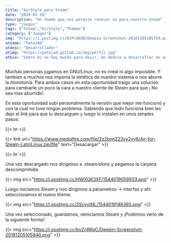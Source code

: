 ```yaml
---
title: "AirStyle para Steam"
date: "2019-01-19"
description: "Un theme que nos permite renovar un poco nuestro Steam"
type: "juegos"
tags: ["Steam","AirStyle","Themes"]
category: ["Juegos"]
img: "https://i.postimg.cc/DzPcG0ZB/Deepin-Screenshot-20181205105759.png"
atname: "PatoJAD"
atdesc: "Desarrollador"
atimg: "https://patojad.gitlab.io/img/perfil.jpg"
atbio: "Sobre mi no hay mucho para decir, me dedico a desarrollar en una empresa de telecomunicaciones, utilizo linux desde el 2012 y hace años que es mi sistema operativo main. Soy una persona que busca crecer profesionalmente sin dejar de divertirse y hacer lo que me gusta. Siempre digo que cuando un proyecto sale es importante agradecer, por lo cual les recomiendo a todos leer la seccion Agreadecimientos en la cual me tome un tiempito para poder agradecer a todos y cada uno de los que hicieron posible todo esto."
---
```


Muchas personas jugamos en GNU/Linux, no es irreal ni algo imposible. Y tambien a muchos nos importa la estética de nuestro sistema o nos aburre la monotonía. Para ambos casos en esta oportunidad traigo una solución para cambiarle un poco la cara a nuestro cliente de _Steam_ para que ¡ No sea mas aburrido!.

En esta oportunidad subí personalmente la versión que mejor me funcionó y con la cual no tuve ningún problema. Sabiendo que todo funciona bien les dejo el link para que lo descarguen y luego lo instalen en unos simples pasos:

{{< br >}}

{{< link url="https://www.mediafire.com/file/2z2bnn223yy2vv6/Air-for-Steam-LatinLinux.zip/file" text="Desacargar" >}}

{{< br >}}

Una vez descargado nos dirigimos a .steam/skins y pegamos la carpeta descomprimida.

{{< img src="https://i.postimg.cc/HWXQK3XF/1544019059933.png" >}}

Luego iniciamos _Steam_ y nos dirigimos a párametros -> interfaz y ahi seleccionamos el nuevo theme.

{{< img src="https://i.postimg.cc/2ScvvtNL/1544019146365.png" >}}

Una vez seleccionado, guardamos, reiniciamos _Steam_ y ¡Podemos verlo de la siguiente forma!:

{{< img src="https://i.postimg.cc/bvZnRRqC/Deepin-Screenshot-20181205105846.png" >}}
